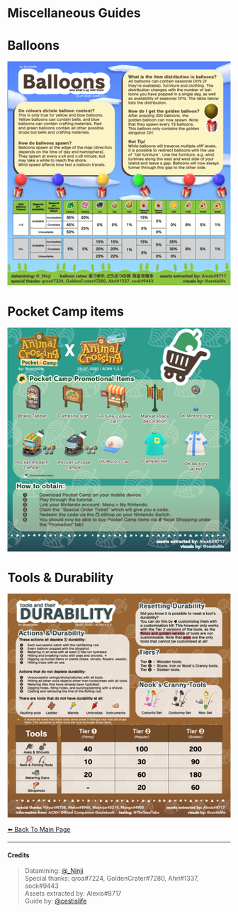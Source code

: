 # Miscellaneous Guides

# Balloons
[![Balloons](/img/balloons.png)](/img/balloons.png)

# Pocket Camp items
[![Pocket Camp](/img/pocketcamp.png)](/img/pocketcamp.png)

# Tools & Durability
[![Tools](/img/tools.png)](/img/tools.png)

[⬅️ Back To Main Page](https://cestislife.github.io)

***

#### Credits
> Datamining: [@_Ninji](https://twitter.com/_ninji)   
> Special thanks: qroa#7224, GoldenCrater#7280, Ahri#1337, sock#9443   
> Assets extracted by: Alexis#8717   
> Guide by: [@cestislife](https://twitter.com/cestislife)

